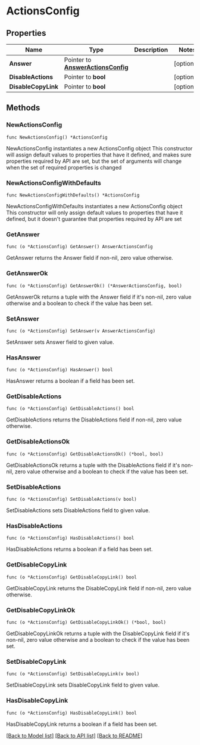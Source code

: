 # ActionsConfig

## Properties

Name | Type | Description | Notes
------------ | ------------- | ------------- | -------------
**Answer** | Pointer to [**AnswerActionsConfig**](AnswerActionsConfig.md) |  | [optional] 
**DisableActions** | Pointer to **bool** |  | [optional] 
**DisableCopyLink** | Pointer to **bool** |  | [optional] 

## Methods

### NewActionsConfig

`func NewActionsConfig() *ActionsConfig`

NewActionsConfig instantiates a new ActionsConfig object
This constructor will assign default values to properties that have it defined,
and makes sure properties required by API are set, but the set of arguments
will change when the set of required properties is changed

### NewActionsConfigWithDefaults

`func NewActionsConfigWithDefaults() *ActionsConfig`

NewActionsConfigWithDefaults instantiates a new ActionsConfig object
This constructor will only assign default values to properties that have it defined,
but it doesn't guarantee that properties required by API are set

### GetAnswer

`func (o *ActionsConfig) GetAnswer() AnswerActionsConfig`

GetAnswer returns the Answer field if non-nil, zero value otherwise.

### GetAnswerOk

`func (o *ActionsConfig) GetAnswerOk() (*AnswerActionsConfig, bool)`

GetAnswerOk returns a tuple with the Answer field if it's non-nil, zero value otherwise
and a boolean to check if the value has been set.

### SetAnswer

`func (o *ActionsConfig) SetAnswer(v AnswerActionsConfig)`

SetAnswer sets Answer field to given value.

### HasAnswer

`func (o *ActionsConfig) HasAnswer() bool`

HasAnswer returns a boolean if a field has been set.

### GetDisableActions

`func (o *ActionsConfig) GetDisableActions() bool`

GetDisableActions returns the DisableActions field if non-nil, zero value otherwise.

### GetDisableActionsOk

`func (o *ActionsConfig) GetDisableActionsOk() (*bool, bool)`

GetDisableActionsOk returns a tuple with the DisableActions field if it's non-nil, zero value otherwise
and a boolean to check if the value has been set.

### SetDisableActions

`func (o *ActionsConfig) SetDisableActions(v bool)`

SetDisableActions sets DisableActions field to given value.

### HasDisableActions

`func (o *ActionsConfig) HasDisableActions() bool`

HasDisableActions returns a boolean if a field has been set.

### GetDisableCopyLink

`func (o *ActionsConfig) GetDisableCopyLink() bool`

GetDisableCopyLink returns the DisableCopyLink field if non-nil, zero value otherwise.

### GetDisableCopyLinkOk

`func (o *ActionsConfig) GetDisableCopyLinkOk() (*bool, bool)`

GetDisableCopyLinkOk returns a tuple with the DisableCopyLink field if it's non-nil, zero value otherwise
and a boolean to check if the value has been set.

### SetDisableCopyLink

`func (o *ActionsConfig) SetDisableCopyLink(v bool)`

SetDisableCopyLink sets DisableCopyLink field to given value.

### HasDisableCopyLink

`func (o *ActionsConfig) HasDisableCopyLink() bool`

HasDisableCopyLink returns a boolean if a field has been set.


[[Back to Model list]](../README.md#documentation-for-models) [[Back to API list]](../README.md#documentation-for-api-endpoints) [[Back to README]](../README.md)


